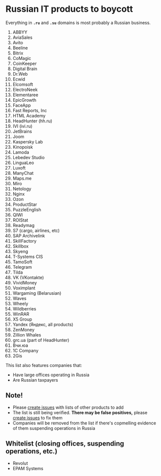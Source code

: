 # Russian IT products to boycott

Everything in **`.ru`** and **`.su`** domains is most probably a Russian business.

1. ABBYY
0. AviaSales
0. Avito
0. Beeline
0. Bitrix
0. CoMagic
0. CoinKeeper
0. Digital Brain
0. Dr.Web
0. Ecwid
0. Elcomsoft
0. ElectroNeek
0. Elementaree
0. EpicGrowth
0. FaceApp
0. Fast Reports, Inc
0. HTML Academy
0. HeadHunter (hh.ru)
0. IVI (ivi.ru)
0. JetBrains
0. Joom
0. Kaspersky Lab
0. Kinopoisk
0. Lamoda
0. Lebedev Studio
0. LinguaLeo
0. Luxoft
0. ManyChat
0. Maps.me
0. Miro
0. Netology
0. Nginx
0. Ozon
0. ProductStar
0. PuzzleEnglish
0. QIWI
0. ROIStat
0. Readymag
0. S7 (cargo, airlines, etc)
0. SAP Archivelink
0. SkillFactory
0. Skillbox
0. Skyeng
0. T-Systems CIS
0. TamoSoft
0. Telegram
0. Tilda
0. VK (VKontakte)
0. VividMoney
0. Voximplant
0. Wargaming (Belarusian)
0. Waves
0. Wheely
0. Wildberries
0. WinRAR
0. X5 Group
0. Yandex (Яндекс, all products)
0. ZenMoney
0. Zillion Whales
0. grc.ua (part of HeadHunter)
0. Вчи.юа
0. 1C Company
0. 2Gis

This list also features companies that:
- Have large offices operating in Russia
- Are Russian taxpayers

## Note!
- Please [create issues](https://github.com/vshymanskyy/StandWithUkraine/issues/new) with lists of other products to add
- The list is still being verified. **There may be false positives,** please [create issues](https://github.com/vshymanskyy/StandWithUkraine/issues/new) to fix them
- Companies will be removed from the list if there's copmelling evidence of them suspending operations in Russia

## Whitelist (closing offices, suspending operations, etc.)
- Revolut
- EPAM Systems
